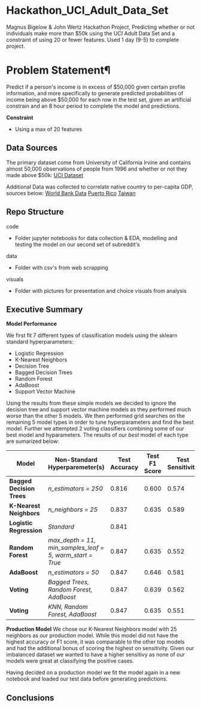 # Hackathon_UCI_Adult_Data_Set
Magnus Bigelow &amp; John Wertz Hackathon Project, Predicting whether or not individuals make more than $50k using the UCI Adult Data Set and a constraint of using 20 or fewer features. Used 1 day (9-5) to complete project.

# Problem Statement¶

Predict if a person's income is in excess of $50,000 given certain profile information, and more specifically to generate predicted probabilities of income being above $50,000 for each row in the test set, given an artificial constrain and an 8 hour period to complete the model and predictions.

**Constraint**
- Using a max of 20 features

## Data Sources 

The primary dataset come from University of California Irvine and contains almost 50,000 observations of people from 1996 and whether or not they made above $50k: 
    [UCI Dataset](https://archive.ics.uci.edu/ml/datasets/Adult)

Additional Data was collected to correlate native country to per-capita GDP, sources below:
    [World Bank Data](https://www.kaggle.com/sdorius/globses)
    [Puerto Rico](https://www.google.com/publicdata/exploreds=d5bncppjof8f9_&met_y=ny_gdp_pcap_cd&idim=country:PRI:CUB:DOM&hl=en&dl=en)
    [Taiwan](https://www.indexmundi.com/g/g.aspx?c=tw&v=67)
    
## Repo Structure

code
- Folder jupyter notebooks for data collection & EDA, modelling and testing the model on our second set of subreddit's

data
- Folder with csv's from web scrapping

visuals
- Folder with pictures for presentation and choice visuals from analysis

## Executive Summary



**Model Performance**

We first fit 7 different types of classification models using the sklearn standard hyperparameters:
- Logistic Regression
- K-Nearest Neighbors
- Decision Tree
- Bagged Decision Trees
- Random Forest
- AdaBoost
- Support Vector Machine

Using the results from these simple models we decided to ignore the decision tree and support vector machine models as they performed much worse than the other 5 models. We then performed grid searches on the remaining 5 model types in order to tune hyperparameters and find the best model. Further we attempted 2 voting classifiers combining some of our best model and hyparameters. The results of our *best* model of each type are sumarized below:

| **Model**    | **Non-Standard Hyperparemeter(s)**     | **Test Accuracy** | **Test F1 Score** | **Test Sensitivity** |
|-------------------|---------------------------|-------------------|----------------------|----------------------|
| **Bagged Decision Trees** | *n_estimators = 250*      | 0.816             | 0.600             |  0.574          |
| **K-Nearest Neighbors** | *n_neighbors = 25*          | 0.837             | 0.635             |  0.589          |
| **Logistic Regression** | *Standard*                  | 0.841             |                   |                 |
| **Random Forest** | *max_depth = 11, min_samples_leaf = 5, warm_start = True* |  0.847 | 0.635 | 0.552          |
| **AdaBoost** | *n_estimators = 50*                    | 0.847             | 0.646             |  0.581          |
| **Voting** | *Bagged Trees, Random Forest, AdaBoost*  | 0.847             | 0.639             |  0.562          |
| **Voting** | *KNN, Random Forest, AdaBoost*           | 0.847             | 0.635             |  0.551          |

**Production Model**
We chose our K-Nearest Neighbors model with 25 neighbors as our production model. While this model did not have the highest accuracy or F1 score, it was comparable to the other top models and had the additional bonus of scoring the highest on sensitivity. Given our imbalanced dataset we wanted to have a higher sensitivy as none of our models were great at classifying the positive cases.

Having decided on a production model we fit the model again in a new notebook and loaded our test data before generating predictions.

## Conclusions

